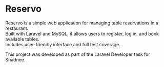 # Reservo

Reservo is a simple web application for managing table reservations in a restaurant.  
Built with Laravel and MySQL, it allows users to register, log in, and book available tables.  
Includes user-friendly interface and full test coverage.

This project was developed as part of the Laravel Developer task for Snadnee.
